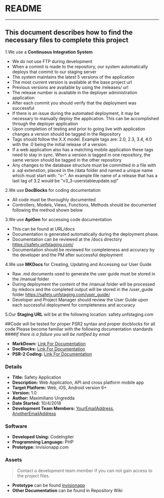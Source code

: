 # README #
___


## This document describes how to find the necessary files to complete this project
1.We use a __Continuous Integration System__

* We do not use FTP during development
* When a commit is made to the repository, our system automatically deploys that commit to our staging server
* The system maintains the latest 5 versions of the application
* The most current version is available at the base project url
* Previous versions are available by using the /releases/<releasenumber> url
* The release number is available in the deployer administration application 
* After each commit you should verify that the deployment was successful
* If there is an issue during the automated deployment, it may be necessary to manually deploy the application.  This can be accomplished through the deployer application
* Upon completion of testing and prior to going live with application changes a version should be tagged in the Repository
* Tags should follow the X.X model.  Example tags are: 2.0, 2.3, 3.4, 4.0 with the .0 being the initial release of a version.
* If a web application also has a matching mobile application these tags need to stay in sync.  When a version is tagged in one repository, the same version should be tagged in the other repository
* Any changes to the database structure must be committed in a file with a .sql extenstion, placed in the /data folder and named a unique name which must start with: "v<next untagged release number>-".  An example file name of a release that has a last tag of 3.2 would be "v3_3-userstableupdate.sql"

2.We use __DocBlocks__ for coding documentation

* All code must be thoroughly documented
* Controllers, Models, Views, Functions, Methods should be documented following the method shown below

3.We use __ApiGen__ for accessing code documentation

* This can be found at URL/docs
* Documentation is generated automatically during the deployment phase.  
* Documentation can be reviewed at the /docs directory https://safety.unfstaging.com/
* Documentation should be reviewed for completeness and accuracy by the developer and the PM after successful deployment

4.We use __MKDocs__ for Creating, Updating and Accessing our User Guide

* Raw .md documents used to generate the user guide must be stored in the /manual folder
* During deployment the content of the /manual folder will be processed by mkdocs and the completed output will be stored in the /user_guide folder https://safety.unfstaging.com/user_guide/
* Developer and Project Manager should review the User Guide upon each successful deployment for completeness and accuracy

5.Our __Staging URL__ will be at the following location: safety.unfstaging.com

##Code will be tested for proper PSR2 syntax and proper docblocks for all code
Please become familiar with the following documentation standards
####_If there is a failure you will be notified by email_


* __MarkDown:__ [Link For Documentation](https://guides.github.com/features/mastering-markdown/#examples)
* __DocBlocks:__ [Link For Documentation](https://phpdoc.org/docs/latest/guides/docblocks.html)
* __PSR-2 Coding:__ [Link For Documentation](https://github.com/php-fig/fig-standards/blob/master/accepted/PSR-2-coding-style-guide.md)



### Details ###

* __Title:__ Safety Application
* __Description:__  Web Application, API and cross platform mobile app
* __Target Platform:__ Web, iOS, Android version 6+
* __Version:__ 1.0
* __Author:__ Maximiliano Ungredda
* __Date Started:__ 10/4/2018
* __Development Team Members:__  [YourEmailAddress](mailto:smartmaxdev@gmail.com), [AnotherEmailAddress](mailto:smartmaxdev@gmail.com   )

### Software ###

* __Developed Using:__ CodeIngiter
* __Programming Language:__ PHP
* __Prototype:__ Invisionapp.com

### Assets ###

>Contact a development team member if you can not gain access to the project files.

* __Prototype__ can be found [invisionapp](https://invis.io/HDN4EBXENYX#/309980738_Login)
* __Other Documentation__ can be found in Repository Wiki